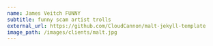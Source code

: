```yaml
---
name: James Veitch FUNNY
subtitle: funny scam artist trolls
external_url: https://github.com/CloudCannon/malt-jekyll-template
image_path: /images/clients/malt.jpg
---
```


